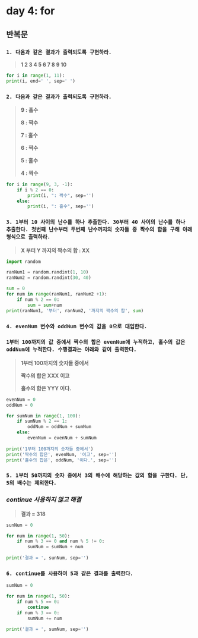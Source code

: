 # day 4: for

## 반복문

### `1. 다음과 같은 결과가 출력되도록 구현하라.`

> **1 2 3 4 5 6 7 8 9 10**

``` python
for i in range(1, 11):
print(i, end=' ', sep=' ')
```

### `2. 다음과 같은 결과가 출력되도록 구현하라.`

> **9 : 홀수**
>
> **8 : 짝수**
>
> **7 : 홀수**
>
> **6 : 짝수**
>
> **5 : 홀수**
>
> **4 : 짝수**

``` python
for i in range(9, 3, -1):
    if i % 2 == 0:
        print(i, ": 짝수", sep='')
    else:
        print(i, ": 홀수", sep='')
```



### `3. 1부터 10 사이의 난수를 하나 추출한다. 30부터 40 사이의 난수를 하나 추출한다. 첫번째 난수부터 두번째 난수까지의 숫자들 중 짝수의 합을 구해 아래 형식으로 출력하라.`

> **X 부터 Y 까지의 짝수의 합 : XX**

``` python
import random

ranNum1 = random.randint(1, 10)
ranNum2 = random.randint(30, 40)

sum = 0
for num in range(ranNum1, ranNum2 +1):
    if num % 2 == 0:
        sum = sum+num
print(ranNum1, '부터', ranNum2, '까지의 짝수의 합', sum)        
```



### `4. evenNum 변수와 oddNum 변수의 값을 0으로 대입한다.`

### `1부터 100까지의 값 중에서 짝수의 합은 evenNum에 누적하고, 홀수의 값은 oddNum에 누적한다. 수행결과는 아래와 같이 출력한다.`

> **1부터 100까지의 숫자들 중에서**
>
> **짝수의 합은 XXX 이고**
>
> **홀수의 합은 YYY 이다.**

``` python
evenNum = 0
oddNum = 0

for sumNum in range(1, 100):
    if sumNum % 2 == 1:
        oddNum = oddNum + sumNum
    else:
        evenNum = evenNum + sumNum
        
print('1부터 100까지의 숫자들 중에서')
print('짝수의 합은', evenNum, '이고', sep='')
print('홀수의 합은', oddNum, '이다.', sep='')
```



### `5. 1부터 50까지의 숫자 중에서 3의 배수에 해당하는 값의 합을 구한다. 단, 5의 배수는 제외한다.`

### *continue 사용하지 않고 해결*

> **결과 = 318**

``` python
sunNum = 0

for num in range(1, 50):
    if num % 3 == 0 and num % 5 != 0:
        sunNum = sumNum + num
        
print('결과 = ', sunNum, sep='')
```



### `6. continue를 사용하여 5과 같은 결과를 출력한다.`

``` python
sumNum = 0

for num in range(1, 50):
    if num % 5 == 0:
        continue
    if num % 3 == 0:
        sumNum += num
        
print('결과 = ', sumNum, sep='')
```

